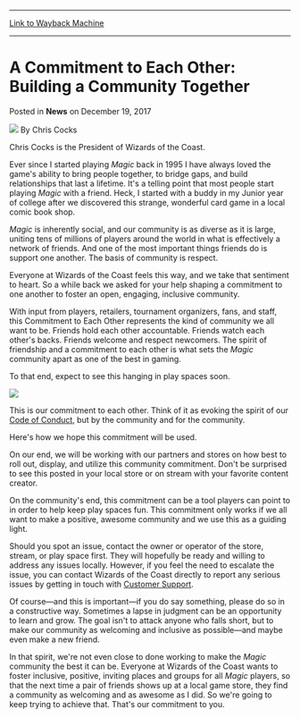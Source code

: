 
---
[Link to Wayback Machine](https://web.archive.org/web/20171219181500/https://magic.wizards.com/en/articles/archive/news/commitment-each-other-building-community-together-2017-12-19)

[_metadata_:author]:- "Chris Cocks"
[_metadata_:description]:- "The community's commitment to one another."
[_metadata_:generator]:- "Drupal 7 (http://drupal.org)"
[_metadata_:node]:- "1238011"
[_metadata_:publish_date]:- "2017-12-19"
[_metadata_:source]:- "div-main-content"
[_metadata_:title]:- "A Commitment to Each Other: Building a Community Together"
[_metadata_:wayback_capture_timestamp]:- "2017-12-19 18:15:00"
[_metadata_:wayback_raw_url]:- "https://web.archive.org/web/20171219181500id_/https://magic.wizards.com/en/articles/archive/news/commitment-each-other-building-community-together-2017-12-19"
[_metadata_:wayback_url]:- "https://magic.wizards.com/en/articles/archive/news/commitment-each-other-building-community-together-2017-12-19"
---


A Commitment to Each Other: Building a Community Together
=========================================================



 Posted in **News**
 on December 19, 2017 






![](https://web.archive.org/web/20171219181511im_/https://magic.wizards.com/sites/mtg/files/styles/auth_small/public/images/person/authorpic_ChrisCocks.jpg?itok=bWwUp0fb)
By Chris Cocks




 Chris Cocks is the President of Wizards of the Coast. 






Ever since I started playing *Magic* back in 1995 I have always loved the game's ability to bring people together, to bridge gaps, and build relationships that last a lifetime. It's a telling point that most people start playing *Magic* with a friend. Heck, I started with a buddy in my Junior year of college after we discovered this strange, wonderful card game in a local comic book shop.


*Magic* is inherently social, and our community is as diverse as it is large, uniting tens of millions of players around the world in what is effectively a network of friends. And one of the most important things friends do is support one another. The basis of community is respect.


Everyone at Wizards of the Coast feels this way, and we take that sentiment to heart. So a while back we asked for your help shaping a commitment to one another to foster an open, engaging, inclusive community.


With input from players, retailers, tournament organizers, fans, and staff, this Commitment to Each Other represents the kind of community we all want to be. Friends hold each other accountable. Friends watch each other's backs. Friends welcome and respect newcomers. The spirit of friendship and a commitment to each other is what sets the *Magic* community apart as one of the best in gaming.


To that end, expect to see this hanging in play spaces soon.


![](https://media.wizards.com/2017/images/daily/EN_CommunityCommitment.jpg)


This is our commitment to each other. Think of it as evoking the spirit of our [Code of Conduct](https://company.wizards.com/legal/code-conduct), but by the community and for the community.


Here's how we hope this commitment will be used.


On our end, we will be working with our partners and stores on how best to roll out, display, and utilize this community commitment. Don't be surprised to see this posted in your local store or on stream with your favorite content creator.


On the community's end, this commitment can be a tool players can point to in order to help keep play spaces fun. This commitment only works if we all want to make a positive, awesome community and we use this as a guiding light.


Should you spot an issue, contact the owner or operator of the store, stream, or play space first. They will hopefully be ready and willing to address any issues locally. However, if you feel the need to escalate the issue, you can contact Wizards of the Coast directly to report any serious issues by getting in touch with [Customer Support](https://wizards.custhelp.com/).


Of course—and this is important—if you do say something, please do so in a constructive way. Sometimes a lapse in judgment can be an opportunity to learn and grow. The goal isn't to attack anyone who falls short, but to make our community as welcoming and inclusive as possible—and maybe even make a new friend.


In that spirit, we're not even close to done working to make the *Magic* community the best it can be. Everyone at Wizards of the Coast wants to foster inclusive, positive, inviting places and groups for all *Magic* players, so that the next time a pair of friends shows up at a local game store, they find a community as welcoming and as awesome as I did. So we're going to keep trying to achieve that. That's our commitment to you.







